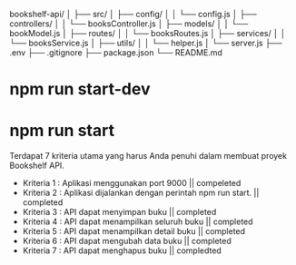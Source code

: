 bookshelf-api/
│
├── src/
│   ├── config/
│   │   └── config.js
│   ├── controllers/
│   │   └── booksController.js
│   ├── models/
│   │   └── bookModel.js
│   ├── routes/
│   │   └── booksRoutes.js
│   ├── services/
│   │   └── booksService.js
│   ├── utils/
│   │   └── helper.js
│   └── server.js
├── .env
├── .gitignore
├── package.json
└── README.md

# npm run start-dev
# npm run start
Terdapat 7 kriteria utama yang harus Anda penuhi dalam membuat proyek Bookshelf API.

* Kriteria 1 : Aplikasi menggunakan port 9000 || compeleted
* Kriteria 2 : Aplikasi dijalankan dengan perintah npm run start. || completed
* Kriteria 3 : API dapat menyimpan buku || completed
* Kriteria 4 : API dapat menampilkan seluruh buku || completed
* Kriteria 5 : API dapat menampilkan detail buku || completed
* Kriteria 6 : API dapat mengubah data buku || completed
* Kriteria 7 : API dapat menghapus buku || compledted
